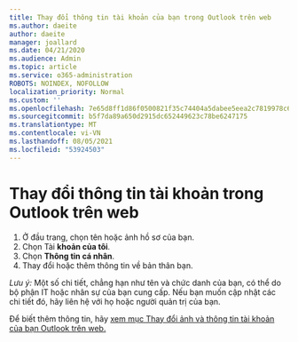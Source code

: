 ```yaml
---
title: Thay đổi thông tin tài khoản của bạn trong Outlook trên web
ms.author: daeite
author: daeite
manager: joallard
ms.date: 04/21/2020
ms.audience: Admin
ms.topic: article
ms.service: o365-administration
ROBOTS: NOINDEX, NOFOLLOW
localization_priority: Normal
ms.custom: ''
ms.openlocfilehash: 7e65d8ff1d86f0500821f35c74404a5dabee5eea2c7819978c6742355ba13000
ms.sourcegitcommit: b5f7da89a650d2915dc652449623c78be6247175
ms.translationtype: MT
ms.contentlocale: vi-VN
ms.lasthandoff: 08/05/2021
ms.locfileid: "53924503"
---
```

# <a name="change-account-information-in-outlook-on-the-web"></a>Thay đổi thông tin tài khoản trong Outlook trên web

1. Ở đầu trang, chọn tên hoặc ảnh hồ sơ của bạn.
1. Chọn Tài **khoản của tôi**.
1. Chọn **Thông tin cá nhân**.
1. Thay đổi hoặc thêm thông tin về bản thân bạn.

*Lưu ý:* Một số chi tiết, chẳng hạn như tên và chức danh của bạn, có thể do bộ phận IT hoặc nhân sự của bạn cung cấp. Nếu bạn muốn cập nhật các chi tiết đó, hãy liên hệ với họ hoặc người quản trị của bạn.

Để biết thêm thông tin, hãy [xem mục Thay đổi ảnh và thông tin tài khoản của bạn Outlook trên web.](https://support.office.com/article/b2dbb289-851d-4bed-93c3-3e136f5659ec)